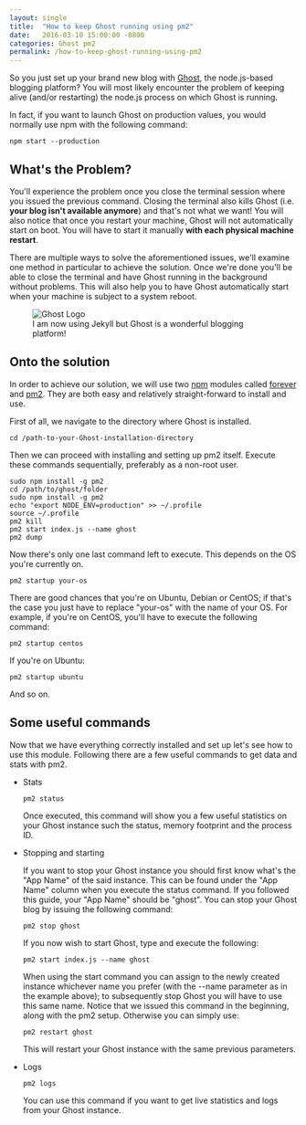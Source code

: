 ```yaml
---
layout: single
title:  "How to keep Ghost running using pm2"
date:   2016-03-10 15:00:00 -0800
categories: Ghost pm2
permalink: /how-to-keep-ghost-running-using-pm2
---
```

So you just set up your brand new blog with [Ghost](https://ghost.org/), the node.js-based blogging platform? You will most likely encounter the problem of keeping alive (and/or restarting) the node.js process on which Ghost is running.

In fact, if you want to launch Ghost on production values, you would normally use npm with the following command:
```
npm start --production
```

## What's the Problem?

You'll experience the problem once you close the terminal session where you issued the previous command. Closing the terminal also kills Ghost (i.e. **your blog isn't available anymore**) and that's not what we want! 
You will also notice that once you restart your machine, Ghost will not automatically start on boot. You will have to start it manually **with each physical machine restart**.

There are multiple ways to solve the aforementioned issues, we'll examine one method in particular to achieve the solution. Once we're done you'll be able to close the terminal and have Ghost running in the background without problems. 
This will also help you to have Ghost automatically start when your machine is subject to a system reboot.

<figure>
  <img src="{{site.url}}/assets/images/2016-03-10/ghostlogo.png" alt="Ghost Logo"/>
  <figcaption>I am now using Jekyll but Ghost is a wonderful blogging platform!</figcaption>
</figure>

## Onto the solution

In order to achieve our solution, we will use two [npm](https://www.npmjs.com/) modules called [forever](https://www.npmjs.com/package/forever) and [pm2](https://github.com/Unitech/pm2). They are both easy and relatively straight-forward to install and use.
 
First of all, we navigate to the directory where Ghost is installed.
```
cd /path-to-your-Ghost-installation-directory
```
Then we can proceed with installing and setting up pm2 itself. Execute these commands sequentially, preferably as a non-root user.
```
sudo npm install -g pm2
cd /path/to/ghost/folder
sudo npm install -g pm2
echo "export NODE_ENV=production" >> ~/.profile
source ~/.profile
pm2 kill
pm2 start index.js --name ghost
pm2 dump
```

Now there's only one last command left to execute. This depends on the OS you're currently on.
```
pm2 startup your-os
```
There are good chances that you're on Ubuntu, Debian or CentOS; if that's the case you just have to replace "your-os" with the name of your OS.
For example, if you're on CentOS, you'll have to execute the following command:
```
pm2 startup centos
```
If you're on Ubuntu:
```
pm2 startup ubuntu
```
And so on.

## Some useful commands
Now that we have everything correctly installed and set up let's see how to use this module. Following there are a few useful commands to get data and stats with pm2.

* Stats
    ```
    pm2 status
    ```
    Once executed, this command will show you a few useful statistics on your Ghost instance such the status, memory footprint and the process ID.

* Stopping and starting

    If you want to stop your Ghost instance you should first know what's the "App Name" of the said instance. This can be found under the "App Name" column when you execute the status command. If you followed this guide, your "App Name" should be "ghost". You can stop your Ghost blog by issuing the following command:
    ```
    pm2 stop ghost
    ```
    If you now wish to start Ghost, type and execute the following:
    ```
    pm2 start index.js --name ghost
    ```
    When using the start command you can assign to the newly created instance whichever name you prefer (with the --name parameter as in the example above); to subsequently stop Ghost you will have to use this same name. Notice that we issued this command in the beginning, along with the pm2 setup.
    Otherwise you can simply use:
    ```
    pm2 restart ghost
    ```
    This will restart your Ghost instance with the same previous parameters.

* Logs
    ```
    pm2 logs
    ```
    You can use this command if you want to get live statistics and logs from your Ghost instance.
